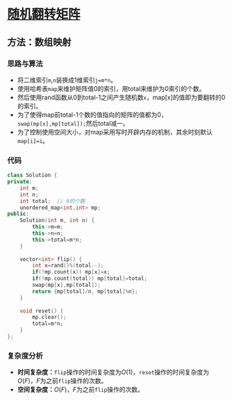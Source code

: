 # [随机翻转矩阵](https://leetcode-cn.com/problems/random-flip-matrix/)

## 方法：数组映射

### 思路与算法

- 将二维索引``m``,``n``装换成1维索引``j=m*n``。
- 使用哈希表``map``来维护矩阵值0的索引，用total来维护为0索引的个数。
- 然后使用rand函数从0到total-1之间产生随机数``x``，map[x]的值即为要翻转的0的索引。
- 为了使得map前total-1个数的值指向的矩阵的值都为0，``swap(mp[x],mp[total]);``然后total减一。
- 为了控制使用空间大小，对map采用写时开辟内存的机制，其余时刻默认``map[i]=i``。

### 代码

```c++
class Solution {
private:
    int m;
    int n;
    int total;  // 0的个数
    unordered_map<int,int> mp;
public:
    Solution(int m, int n) {
        this->m=m;
        this->n=n;
        this->total=m*n;
    }
    
    vector<int> flip() {
        int x=rand()%(total--);
        if(!mp.count(x)) mp[x]=x;
        if(!mp.count(total)) mp[total]=total;
        swap(mp[x],mp[total]);
        return {mp[total]/n, mp[total]%n};
    }
    
    void reset() {
        mp.clear();
        total=m*n;
    }
};
```

### 复杂度分析

- **时间复杂度：**``flip``操作的时间复杂度为$O(1)$，``reset``操作的时间复杂度为$O(F)$，$F$为之前``flip``操作的次数。
- **空间复杂度：**$O(F)$，$F$为之前``flip``操作的次数。